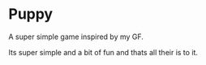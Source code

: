# Puppy
A super simple game inspired by my GF.

Its super simple and a bit of fun and thats all their is to it.
